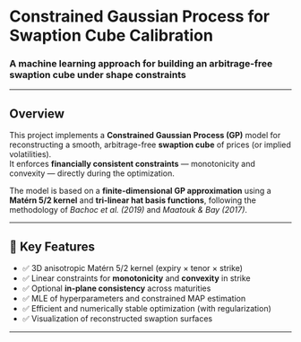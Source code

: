 #  Constrained Gaussian Process for Swaption Cube Calibration

###  A machine learning approach for building an arbitrage-free swaption cube under shape constraints

---

##  Overview

This project implements a **Constrained Gaussian Process (GP)** model for reconstructing a smooth, arbitrage-free **swaption cube** of prices (or implied volatilities).  
It enforces **financially consistent constraints** — monotonicity and convexity — directly during the optimization.

The model is based on a **finite-dimensional GP approximation** using a **Matérn 5/2 kernel** and **tri-linear hat basis functions**, following the methodology of *Bachoc et al. (2019)* and *Maatouk & Bay (2017)*.

---

## 🧩 Key Features

- ✅ 3D anisotropic Matérn 5/2 kernel (expiry × tenor × strike)  
- ✅ Linear constraints for **monotonicity** and **convexity** in strike  
- ✅ Optional **in-plane consistency** across maturities  
- ✅ MLE of hyperparameters and constrained MAP estimation  
- ✅ Efficient and numerically stable optimization (with regularization)  
- ✅ Visualization of reconstructed swaption surfaces  

---



